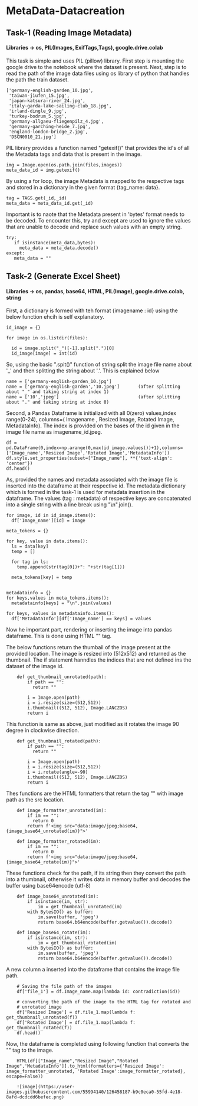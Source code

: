 # MetaData-Datacreation

## Task-1 (Reading Image Metadata)
#### Libraries -> os, PIL(Images, ExifTags,Tags), google.drive.colab 

This task is simple and uses PIL (pillow) library. First step is mounting the google drive to the notebook where the dataset is present.
Next, step is to read the path of the image data files using os library of python that handles the path the train dataset.

    ['germany-english-garden_10.jpg',
     'taiwan-jiufen_15.jpg',
     'japan-katsura-river_24.jpg',
     'italy-garda-lake-sailing-club_18.jpg',
     'irland-dingle_9.jpg',
     'turkey-bodrum_5.jpg',
     'germany-allgaeu-fliegenpilz_4.jpg',
     'germany-garching-heide_7.jpg',
     'england-london-bridge_2.jpg',
     'DSCN0010_21.jpg']
 
PIL library provides a function named "getexif()" that provides the id's of all the Metadata tags and data that is present in the image.

    img = Image.open(os.path.join(files,images))
    meta_data_id = img.getexif()
  
By using a for loop, the image Metadata is mapped to the respective tags and stored in a dictionary in the given format {tag_name: data}.

    tag = TAGS.get(_id,_id)
    meta_data = meta_data_id.get(_id)
    
Important is to naote that the Metadata present in 'bytes' format needs to be decoded. To encounter this, try and except are used to ignore the values that are unable to decode and replace such values with an empty string.

    try:
       if isinstance(meta_data,bytes):
         meta_data = meta_data.decode()
    except:
       meta_data = ""


## Task-2 (Generate Excel Sheet)
#### Libraries -> os, pandas, base64, HTML, PIL(Image), google.drive.colab, string

First, a dictionary is formed with teh format {imagename : id} using the below function ehcih is self explanatory.

    id_image = {}

    for image in os.listdir(files):

      id = image.split("_")[-1].split(".")[0]
      id_image[image] = int(id)
      
So, using the basic ".spit()" function of string split the image file name about '_' and then splitting the string about '.'. This is explained below

    name = ['germany-english-garden_10.jpg']
    name = ['germany-english-garden','10.jpeg']       (after splitting about "_" and taking string at index 1)
    name = ['10','jpeg']                              (after splitting about "." and taking string at index 0)


Second, a Pandas Dataframe is initialized with all 0(zero) values,index range(0-24), columns=( Imagename , Resized Image, Rotated Image, MetadataInfo).
The index is provided on the bases of the id given in the image file name as imagename_id.jpeg.
   
    df = pd.DataFrame(0,index=np.arange(0,max(id_image.values())+1),columns=['Image_name','Resized Image','Rotated Image','MetadataInfo'])
    df.style.set_properties(subset=["Image_name"], **{'text-align': 'center'})
    df.head()

As, provided the names and metadata associated with the image file is inserted into the dataframe at their respective id. The metadata dictionary which is formed in the task-1 is used for metadata insertion in the dataframe.
The values (tag : metadata) of respective keys are concatenated into a single string with a line break using "\n".join().

    for image, id in id_image.items():
      df['Image_name'][id] = image

    meta_tokens = {}

    for key, value in data.items():
      ls = data[key]
      temp = []

      for tag in ls:
        temp.append(str(tag[0])+": "+str(tag[1]))

      meta_tokens[key] = temp


    metadatainfo = {}
    for keys,values in meta_tokens.items():
      metadatainfo[keys] = "\n".join(values)
      
    for keys, values in metadatainfo.items():
      df['MetadataInfo'][df['Image_name'] == keys] = values


Now he important part, rendering or inserting the image into pandas dataframe. This is done using HTML "<img src="">" tag.

The below functions return the thumbail of the image present at the provided location. The image is resized into (512x512) and returned as the thumbnail.
The if statement hanndles the indices that are not defined ins the dataset of the image id. 

        def get_thumbnail_unrotated(path):
            if path == "":
              return ""

            i = Image.open(path)
            i = i.resize(size=(512,512))
            i.thumbnail((512, 512), Image.LANCZOS)
            return i
            
This function is same as above, just modified as it rotates the image 90 degree in clockwise direction.

        def get_thumbnail_rotated(path):
            if path == "":
              return ""
              
            i = Image.open(path)
            i = i.resize(size=(512,512))
            i = i.rotate(angle=-90)
            i.thumbnail((512, 512), Image.LANCZOS)
            return i

Thes functions are the HTML formatters that return the tag "<img src="">" with image path as the src location.

        def image_formatter_unrotated(im):
            if im == "":
              return 0
            return f'<img src="data:image/jpeg;base64,{image_base64_unrotated(im)}">'
        
        def image_formatter_rotated(im):
            if im == "":
              return 0
            return f'<img src="data:image/jpeg;base64,{image_base64_rotate(im)}">'

These functions check for the path, if its string then they convert the path into a thumbnail, otherwise it writes data in memory buffer and decodes the buffer using base64encode (utf-8)

        def image_base64_unrotated(im):
            if isinstance(im, str):
                im = get_thumbnail_unrotated(im)
            with BytesIO() as buffer:
                im.save(buffer, 'jpeg')
                return base64.b64encode(buffer.getvalue()).decode()
                
        def image_base64_rotate(im):
            if isinstance(im, str):
                im = get_thumbnail_rotated(im)
            with BytesIO() as buffer:
                im.save(buffer, 'jpeg')
                return base64.b64encode(buffer.getvalue()).decode()

A new column a inserted into the dataframe that contains the image file path.

        # Saving the file path of the images
        df['file_1'] = df.Image_name.map(lambda id: contradiction(id))

        # converting the path of the image to the HTML tag for rotated and 
        # unrotated image
        df['Resized Image'] = df.file_1.map(lambda f: get_thumbnail_unrotated(f))
        df['Rotated Image'] = df.file_1.map(lambda f: get_thumbnail_rotated(f))
        df.head()
        
Now, the dataframe is completed using following function that converts the "<img src="">" tag to the image.

        HTML(df[["Image_name","Resized Image","Rotated Image",'MetadataInfo']].to_html(formatters={'Resized Image': image_formatter_unrotated, 'Rotated Image':image_formatter_rotated}, escape=False))
        
        ![image](https://user-images.githubusercontent.com/55994140/126458187-b9c0eca0-55fd-4e18-8afd-dcdcdd6befec.png)
